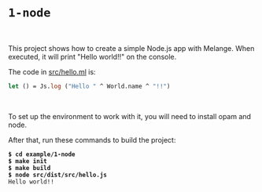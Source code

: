 # `1-node`

<br>

This project shows how to create a simple Node.js app with Melange. When executed,
it will print "Hello world!!" on the console.

The code in [src/hello.ml](./src/hello.ml) is:

```ocaml
let () = Js.log ("Hello " ^ World.name ^ "!!")
```

<br>

To set up the environment to work with it, you will need to install opam and node.

After that, run these commands to build the project:

<pre><code><b>$ cd example/1-node</b>
<b>$ make init</b>
<b>$ make build</b>
<b>$ node src/dist/src/hello.js</b>
Hello world!!
</code></pre>
